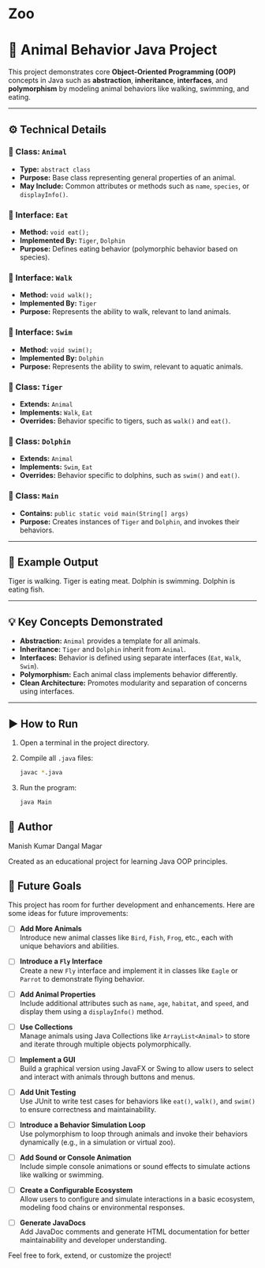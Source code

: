 # Zoo

# 🐾 Animal Behavior Java Project

This project demonstrates core **Object-Oriented Programming (OOP)** concepts in Java such as **abstraction**, **inheritance**, **interfaces**, and **polymorphism** by modeling animal behaviors like walking, swimming, and eating.

---

## ⚙️ Technical Details

### 🔹 Class: `Animal`
- **Type:** `abstract class`
- **Purpose:** Base class representing general properties of an animal.
- **May Include:** Common attributes or methods such as `name`, `species`, or `displayInfo()`.

### 🔹 Interface: `Eat`
- **Method:** `void eat();`
- **Implemented By:** `Tiger`, `Dolphin`
- **Purpose:** Defines eating behavior (polymorphic behavior based on species).

### 🔹 Interface: `Walk`
- **Method:** `void walk();`
- **Implemented By:** `Tiger`
- **Purpose:** Represents the ability to walk, relevant to land animals.

### 🔹 Interface: `Swim`
- **Method:** `void swim();`
- **Implemented By:** `Dolphin`
- **Purpose:** Represents the ability to swim, relevant to aquatic animals.

### 🔹 Class: `Tiger`
- **Extends:** `Animal`
- **Implements:** `Walk`, `Eat`
- **Overrides:** Behavior specific to tigers, such as `walk()` and `eat()`.

### 🔹 Class: `Dolphin`
- **Extends:** `Animal`
- **Implements:** `Swim`, `Eat`
- **Overrides:** Behavior specific to dolphins, such as `swim()` and `eat()`.

### 🔹 Class: `Main`
- **Contains:** `public static void main(String[] args)`
- **Purpose:** Creates instances of `Tiger` and `Dolphin`, and invokes their behaviors.

---

## 🧪 Example Output
Tiger is walking.
Tiger is eating meat.
Dolphin is swimming.
Dolphin is eating fish.


---

## 💡 Key Concepts Demonstrated

- **Abstraction:** `Animal` provides a template for all animals.
- **Inheritance:** `Tiger` and `Dolphin` inherit from `Animal`.
- **Interfaces:** Behavior is defined using separate interfaces (`Eat`, `Walk`, `Swim`).
- **Polymorphism:** Each animal class implements behavior differently.
- **Clean Architecture:** Promotes modularity and separation of concerns using interfaces.

---

## ▶️ How to Run

1. Open a terminal in the project directory.
2. Compile all `.java` files:

   ```bash
   javac *.java
3. Run the program:

    ```bash
    java Main
## 👤 Author
Manish Kumar Dangal Magar

Created as an educational project for learning Java OOP principles.

## 🎯 Future Goals

This project has room for further development and enhancements. Here are some ideas for future improvements:

- [ ] **Add More Animals**  
  Introduce new animal classes like `Bird`, `Fish`, `Frog`, etc., each with unique behaviors and abilities.

- [ ] **Introduce a `Fly` Interface**  
  Create a new `Fly` interface and implement it in classes like `Eagle` or `Parrot` to demonstrate flying behavior.

- [ ] **Add Animal Properties**  
  Include additional attributes such as `name`, `age`, `habitat`, and `speed`, and display them using a `displayInfo()` method.

- [ ] **Use Collections**  
  Manage animals using Java Collections like `ArrayList<Animal>` to store and iterate through multiple objects polymorphically.

- [ ] **Implement a GUI**  
  Build a graphical version using JavaFX or Swing to allow users to select and interact with animals through buttons and menus.

- [ ] **Add Unit Testing**  
  Use JUnit to write test cases for behaviors like `eat()`, `walk()`, and `swim()` to ensure correctness and maintainability.

- [ ] **Introduce a Behavior Simulation Loop**  
  Use polymorphism to loop through animals and invoke their behaviors dynamically (e.g., in a simulation or virtual zoo).

- [ ] **Add Sound or Console Animation**  
  Include simple console animations or sound effects to simulate actions like walking or swimming.

- [ ] **Create a Configurable Ecosystem**  
  Allow users to configure and simulate interactions in a basic ecosystem, modeling food chains or environmental responses.

- [ ] **Generate JavaDocs**  
  Add JavaDoc comments and generate HTML documentation for better maintainability and developer understanding.

Feel free to fork, extend, or customize the project!



